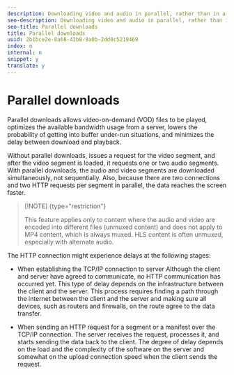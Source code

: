 ```yaml
---
description: Downloading video and audio in parallel, rather than in a series, reduces startup delays.
seo-description: Downloading video and audio in parallel, rather than in a series, reduces startup delays.
seo-title: Parallel downloads
title: Parallel downloads
uuid: 2b1bce2e-8a68-42b8-9a0b-2dd0c5219469
index: n
internal: n
snippet: y
translate: y
---
```


# Parallel downloads

Parallel downloads allows video-on-demand (VOD) files to be played, optimizes the available bandwidth usage from a server, lowers the probability of getting into buffer under-run situations, and minimizes the delay between download and playback.
<!-- Removed as part of "no DASH use cases" for 2.5.1, May 31st, 2017 release.
<p>Parallel downloads allows DASH video-on-demand (VOD) files to be played, optimizes the available bandwidth usage from a server, lowers the probability of getting into buffer under-run situations, and minimizes the delay between download and playback.</p> --> Without parallel downloads,  <!-- PH element: phrases/primetime-sdk-name --> issues a request for the video segment, and after the video segment is loaded, it requests one or two audio segments. With parallel downloads, the audio and video segments are downloaded simultaneously, not sequentially. Also, because there are two connections and two HTTP requests per segment in parallel, the data reaches the screen faster.

>[!NOTE] {type="restriction"}
>
>This feature applies only to content where the audio and video are encoded into different files (unmuxed content) and does not apply to MP4 content, which is always muxed. HLS content is often unmuxed, especially with alternate audio.

<!-- See comment above (DASH use case removed).
<note type="restriction">
 This feature applies only to content where the audio and video are encoded into different files (unmuxed content) and does not apply to MP4 content, which is always muxed. Most DASH content is unmuxed, and HLS content is often unmuxed, especially with alternate audio.
</note> --> The HTTP connection might experience delays at the following stages: 
* When establishing the TCP/IP connection to server Although the client and server have agreed to communicate, no HTTP communication has occurred yet. This type of delay depends on the infrastructure between the client and the server. This process requires finding a path through the internet between the client and the server and making sure all devices, such as routers and firewalls, on the route agree to the data transfer.

* When sending an HTTP request for a segment or a manifest over the TCP/IP connection. The server receives the request, processes it, and starts sending the data back to the client. The degree of delay depends on the load and the complexity of the software on the server and somewhat on the upload connection speed when the client sends the request.


